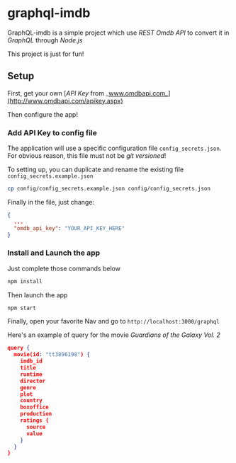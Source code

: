 # graphql-imdb

GraphQL-imdb is a simple project which use _REST Omdb API_ to convert it in _GraphQL_ through _Node.js_

This project is just for fun!

## Setup

First, get your own [_API Key_ from _www.omdbapi.com_](http://www.omdbapi.com/apikey.aspx)

Then configure the app!

### Add API Key to config file

The application will use a specific configuration file `config_secrets.json`.
For obvious reason, this file must not be _git versioned_!

To setting up, you can duplicate and rename the existing file `config_secrets.example.json`

```bash
cp config/config_secrets.example.json config/config_secrets.json
```

Finally in the file, just change:

```json
{
  ...
  "omdb_api_key": "YOUR_API_KEY_HERE"
}
```

### Install and Launch the app

Just complete those commands below

```bash
npm install
```

Then launch the app

```bash
npm start
```

Finally, open your favorite Nav and go to `http://localhost:3000/graphql`

Here's an example of query for the movie _Guardians of the Galaxy Vol. 2_

```json
query {
  movie(id: "tt3896198") {
    imdb_id
    title
    runtime
    director
    genre
    plot
    country
    boxoffice
    production
    ratings {
      source
      value
    }
  }
}
```
